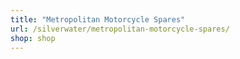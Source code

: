 ```yaml
---
title: "Metropolitan Motorcycle Spares"
url: /silverwater/metropolitan-motorcycle-spares/
shop: shop
---
```

